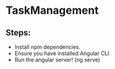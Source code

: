 # TaskManagement

## Steps:
- Install npm dependencies.
- Ensure you have installed Angular CLI
- Run the angular server! (ng serve)
